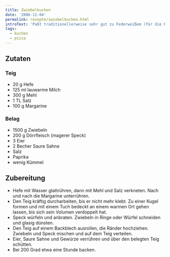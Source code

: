```yaml
---
title: Zwiebelkuchen
date: '2006-11-04'
permalink: rezepte/zwiebelkuchen.html
introText: 'Paßt traditionellerweise sehr gut zu Federweißem (für die Pfälzer: Neuer Wein), kann man aber auch sonst während des Jahres essen.'
tags:
  - kuchen
  - pizza
---
```


<aside class="recipe__ingredients">

## Zutaten

### Teig

- 20 g Hefe
- 125 ml lauwarme Milch
- 300 g Mehl
- 1 TL Salz
- 100 g Margarine

### Belag

- 1500 g Zwiebeln
- 200 g Dörrfleisch (magerer Speck)
- 3 Eier
- 2 Becher Saure Sahne
- Salz
- Paprika
- wenig Kümmel

</aside>

<div class="recipe__content">

## Zubereitung

- Hefe mit Wasser glattrühren, dann mit Mehl und Salz verkneten. Nach und nach die Margarine unterrühren.
- Den Teig kräftig durcharbeiten, bis er nicht mehr klebt. Zu einer Kugel formen und mit einem Tuch bedeckt an einem warmen Ort gehen lassen, bis sich sein Volumen verdoppelt hat.
- Speck würfeln und anbraten. Zwiebeln in Ringe oder Würfel schneiden und glasig dünsten.
- Den Teig auf einem Backblech ausrollen, die Ränder hochziehen. Zwiebeln und Speck mischen und auf dem Teig verteilen.
- Eier, Saure Sahne und Gewürze verrühren und über den belegten Teig schütten.
- Bei 200 Grad etwa eine Stunde backen.

</div>

